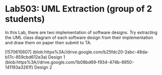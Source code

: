 ﻿# Lab503: UML Extraction (group of 2 students)

In this Lab, there are two implementation of software designs.
Try extracting the UML class diagram of each software design 
from their implementation and draw them on paper then submit to TA.

[!570610607]
(blob:https%3A//drive.google.com/b25fdc20-2abc-48da-b17c-859cbd612e3a)  Design 1
(blob:https%3A//drive.google.com/1b08bd69-f934-474b-8950-141193a3261f)  Design 2
